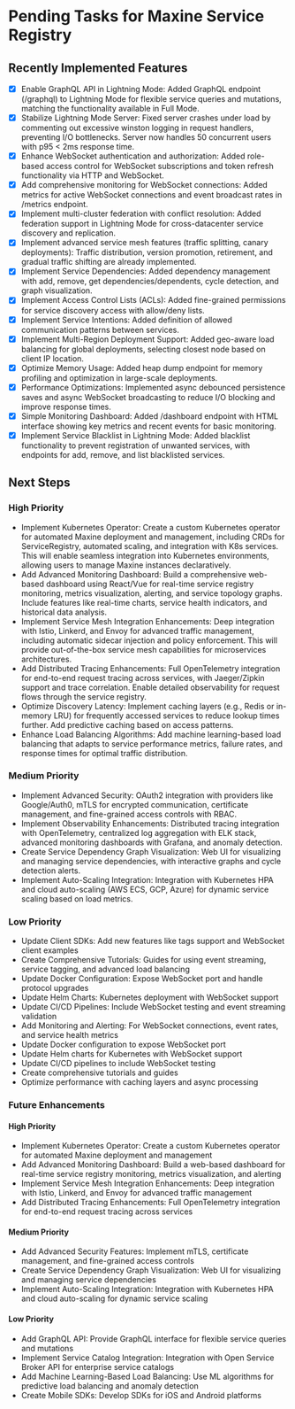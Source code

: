 # Pending Tasks for Maxine Service Registry

## Recently Implemented Features
- [x] Enable GraphQL API in Lightning Mode: Added GraphQL endpoint (/graphql) to Lightning Mode for flexible service queries and mutations, matching the functionality available in Full Mode.
- [x] Stabilize Lightning Mode Server: Fixed server crashes under load by commenting out excessive winston logging in request handlers, preventing I/O bottlenecks. Server now handles 50 concurrent users with p95 < 2ms response time.
- [x] Enhance WebSocket authentication and authorization: Added role-based access control for WebSocket subscriptions and token refresh functionality via HTTP and WebSocket.
- [x] Add comprehensive monitoring for WebSocket connections: Added metrics for active WebSocket connections and event broadcast rates in /metrics endpoint.
- [x] Implement multi-cluster federation with conflict resolution: Added federation support in Lightning Mode for cross-datacenter service discovery and replication.
- [x] Implement advanced service mesh features (traffic splitting, canary deployments): Traffic distribution, version promotion, retirement, and gradual traffic shifting are already implemented.
- [x] Implement Service Dependencies: Added dependency management with add, remove, get dependencies/dependents, cycle detection, and graph visualization.
- [x] Implement Access Control Lists (ACLs): Added fine-grained permissions for service discovery access with allow/deny lists.
- [x] Implement Service Intentions: Added definition of allowed communication patterns between services.
- [x] Implement Multi-Region Deployment Support: Added geo-aware load balancing for global deployments, selecting closest node based on client IP location.
- [x] Optimize Memory Usage: Added heap dump endpoint for memory profiling and optimization in large-scale deployments.
- [x] Performance Optimizations: Implemented async debounced persistence saves and async WebSocket broadcasting to reduce I/O blocking and improve response times.
- [x] Simple Monitoring Dashboard: Added /dashboard endpoint with HTML interface showing key metrics and recent events for basic monitoring.
- [x] Implement Service Blacklist in Lightning Mode: Added blacklist functionality to prevent registration of unwanted services, with endpoints for add, remove, and list blacklisted services.

## Next Steps

### High Priority
- Implement Kubernetes Operator: Create a custom Kubernetes operator for automated Maxine deployment and management, including CRDs for ServiceRegistry, automated scaling, and integration with K8s services. This will enable seamless integration into Kubernetes environments, allowing users to manage Maxine instances declaratively.
- Add Advanced Monitoring Dashboard: Build a comprehensive web-based dashboard using React/Vue for real-time service registry monitoring, metrics visualization, alerting, and service topology graphs. Include features like real-time charts, service health indicators, and historical data analysis.
- Implement Service Mesh Integration Enhancements: Deep integration with Istio, Linkerd, and Envoy for advanced traffic management, including automatic sidecar injection and policy enforcement. This will provide out-of-the-box service mesh capabilities for microservices architectures.
- Add Distributed Tracing Enhancements: Full OpenTelemetry integration for end-to-end request tracing across services, with Jaeger/Zipkin support and trace correlation. Enable detailed observability for request flows through the service registry.
- Optimize Discovery Latency: Implement caching layers (e.g., Redis or in-memory LRU) for frequently accessed services to reduce lookup times further. Add predictive caching based on access patterns.
- Enhance Load Balancing Algorithms: Add machine learning-based load balancing that adapts to service performance metrics, failure rates, and response times for optimal traffic distribution.

### Medium Priority
- Implement Advanced Security: OAuth2 integration with providers like Google/Auth0, mTLS for encrypted communication, certificate management, and fine-grained access controls with RBAC.
- Implement Observability Enhancements: Distributed tracing integration with OpenTelemetry, centralized log aggregation with ELK stack, advanced monitoring dashboards with Grafana, and anomaly detection.
- Create Service Dependency Graph Visualization: Web UI for visualizing and managing service dependencies, with interactive graphs and cycle detection alerts.
- Implement Auto-Scaling Integration: Integration with Kubernetes HPA and cloud auto-scaling (AWS ECS, GCP, Azure) for dynamic service scaling based on load metrics.

### Low Priority
- Update Client SDKs: Add new features like tags support and WebSocket client examples
- Create Comprehensive Tutorials: Guides for using event streaming, service tagging, and advanced load balancing
- Update Docker Configuration: Expose WebSocket port and handle protocol upgrades
- Update Helm Charts: Kubernetes deployment with WebSocket support
- Update CI/CD Pipelines: Include WebSocket testing and event streaming validation
- Add Monitoring and Alerting: For WebSocket connections, event rates, and service health metrics
- Update Docker configuration to expose WebSocket port
- Update Helm charts for Kubernetes with WebSocket support
- Update CI/CD pipelines to include WebSocket testing
- Create comprehensive tutorials and guides
- Optimize performance with caching layers and async processing

### Future Enhancements
#### High Priority
- Implement Kubernetes Operator: Create a custom Kubernetes operator for automated Maxine deployment and management
- Add Advanced Monitoring Dashboard: Build a web-based dashboard for real-time service registry monitoring, metrics visualization, and alerting
- Implement Service Mesh Integration Enhancements: Deep integration with Istio, Linkerd, and Envoy for advanced traffic management
- Add Distributed Tracing Enhancements: Full OpenTelemetry integration for end-to-end request tracing across services

#### Medium Priority

- Add Advanced Security Features: Implement mTLS, certificate management, and fine-grained access controls
- Create Service Dependency Graph Visualization: Web UI for visualizing and managing service dependencies
- Implement Auto-Scaling Integration: Integration with Kubernetes HPA and cloud auto-scaling for dynamic service scaling

#### Low Priority
- Add GraphQL API: Provide GraphQL interface for flexible service queries and mutations
- Implement Service Catalog Integration: Integration with Open Service Broker API for enterprise service catalogs
- Add Machine Learning-Based Load Balancing: Use ML algorithms for predictive load balancing and anomaly detection
- Create Mobile SDKs: Develop SDKs for iOS and Android platforms



